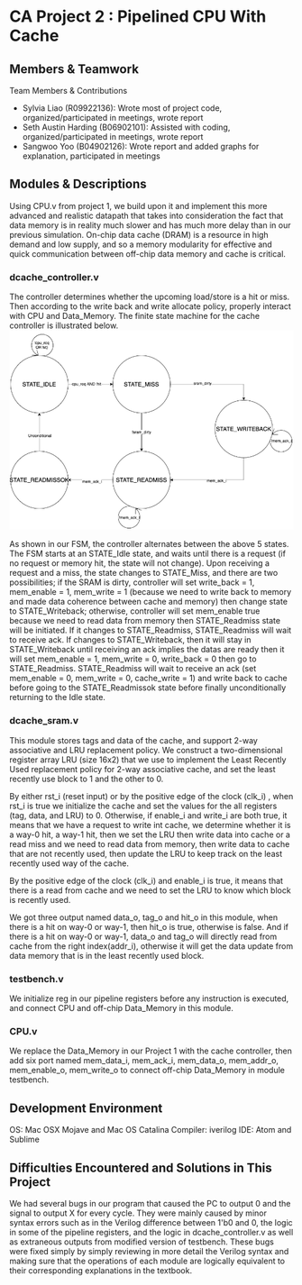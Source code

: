 # CA Project 2 : Pipelined CPU With Cache

## Members & Teamwork
Team Members & Contributions
* Sylvia Liao (R09922136): Wrote most of project code, organized/participated in meetings, wrote report  
* Seth Austin Harding (B06902101): Assisted with coding, organized/participated in meetings, wrote report  
* Sangwoo Yoo (B04902126): Wrote report and added graphs for explanation, participated in meetings  

## Modules & Descriptions

Using CPU.v from project 1, we build upon it and implement this more advanced and realistic datapath that takes into consideration the fact that data memory is in reality much slower and has much more delay than in our previous simulation. On-chip data cache (DRAM) is a resource in high demand and low supply, and so a memory modularity for effective and quick communication between off-chip data memory and cache is critical.

### dcache_controller.v
The controller determines whether the upcoming load/store is a hit or miss. Then according to the write back and write allocate policy, properly interact with CPU and Data_Memory. The finite state machine for the cache controller is illustrated below.
![FSM](FSM.png)

As shown in our FSM, the controller alternates between the above 5 states. The FSM starts at an STATE_Idle state, and waits until there is a request (if no request or memory hit, the state will not change). Upon receiving a request and a miss, the state changes to STATE_Miss, and there are two possibilities; if the SRAM is dirty, controller will set write_back = 1, mem_enable = 1, mem_write = 1 (because we need to write back to memory and made data coherence between cache and memory) then change state to STATE_Writeback; otherwise, controller will set mem_enable true because we need to read data from memory then STATE_Readmiss state will be initiated. If it changes to STATE_Readmiss, STATE_Readmiss will wait to receive ack. If changes to STATE_Writeback, then it will stay in STATE_Writeback until receiving an ack implies the datas are ready then it will set mem_enable = 1,  mem_write = 0, write_back = 0 then go to STATE_Readmiss. STATE_Readmiss will wait to receive an ack (set mem_enable = 0, mem_write = 0, cache_write = 1) and write back to cache before going to the STATE_Readmissok state before finally unconditionally returning to the Idle state.

### dcache_sram.v
This module stores tags and data of the cache, and support 2-way associative and LRU replacement policy.
We construct a two-dimensional register array LRU (size 16x2) that we use to implement the Least Recently Used replacement policy for 2-way associative cache, and set the least recently use block to 1 and the other to 0. 

By either rst_i (reset input) or by the positive edge of the clock (clk_i) , when rst_i is true we initialize the cache and set the values for the all registers (tag, data, and LRU) to 0. Otherwise, if enable_i and write_i are both true, it means that we have a request to write int cache, we determine whether it is a way-0 hit, a way-1 hit, then we set the LRU then write data into cache or a read miss and we need to read data from memory, then write data to cache that are not recently used, then update the LRU to keep track on the least recently used way of the cache.

By the positive edge of the clock (clk_i) and enable_i is true, it means that there is a read from cache and we need to set the LRU to know which block is recently used.

We got three output named data_o, tag_o and hit_o in this module, when there is a hit on way-0 or way-1, then hit_o is true, otherwise is false. And if there is a hit on way-0 or way-1, data_o and tag_o will directly read from cache from the right index(addr_i), otherwise it will get the data update from data memory that is in the least recently used block.

### testbench.v
We initialize reg in our pipeline registers before any instruction is executed, and connect CPU and off-chip Data_Memory in this module.

### CPU.v
We replace the Data_Memory in our Project 1 with the cache controller, then add six port named mem_data_i, mem_ack_i, mem_data_o, mem_addr_o, mem_enable_o, mem_write_o to connect off-chip Data_Memory in module testbench.

## Development Environment
OS: Mac OSX Mojave and Mac OS Catalina
Compiler: iverilog
IDE: Atom and Sublime

## Difficulties Encountered and Solutions in This Project
We had several bugs in our program that caused the PC to output 0 and the signal to output X for every cycle. They were mainly caused by minor syntax errors such as in the Verilog difference between 1'b0 and 0, the logic in some of the pipeline registers, and the logic in dcache_controller.v as well as extraneous outputs from modified version of testbench. These bugs were fixed simply by simply reviewing in more detail the Verilog syntax and making sure that the operations of each module are logically equivalent to their corresponding explanations in the textbook.
